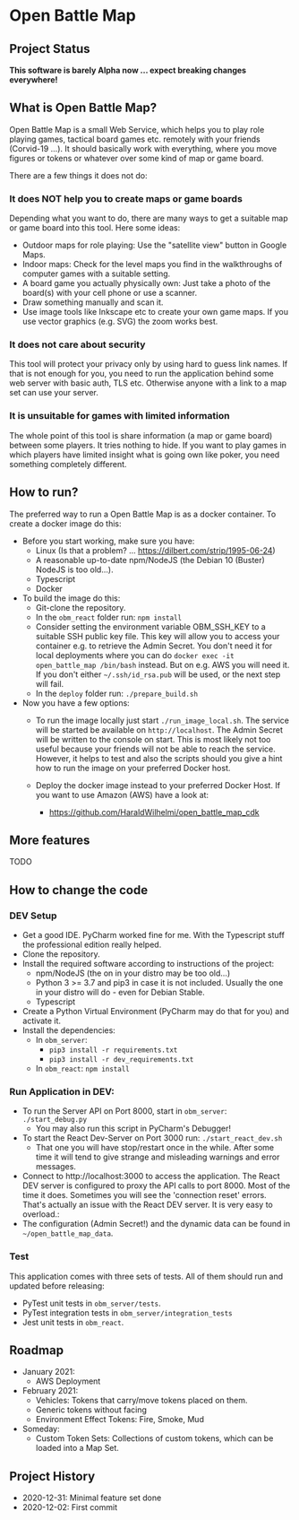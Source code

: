 # Open Battle Map

## Project Status

**This software is barely Alpha now ... expect breaking changes everywhere!**

## What is Open Battle Map?

Open Battle Map is a small Web Service, which helps you to play role playing games,
tactical board games etc. remotely with your friends (Corvid-19 ...). It should
basically work with everything, where you move figures or tokens or whatever over
some kind of map or game board.

There are a few things it does not do:

### It does NOT help you to create maps or game boards

Depending what you want to do, there are many ways to get a suitable map or game
board into this tool. Here some ideas:

 * Outdoor maps for role playing: Use the "satellite view" button in Google Maps.
 * Indoor maps: Check for the level maps you find in the walkthroughs of
   computer games with a suitable setting. 
 * A board game you actually physically own: Just take a photo of the board(s)
   with your cell phone or use a scanner.
 * Draw something manually and scan it.
 * Use image tools like Inkscape etc to create your own game maps. If you
   use vector graphics (e.g. SVG) the zoom works best.
 
### It does not care about security

This tool will protect your privacy only by using hard to guess link names.
If that is not enough for you, you need to run the application behind some
web server with basic auth, TLS etc. Otherwise anyone with a link to a map set
can use your server.

### It is unsuitable for games with limited information

The whole point of this tool is share information (a map or game board) between
some players. It tries nothing to hide. If you want to play games in which
players have limited insight what is going own like poker, you need something
completely different. 

## How to run?

The preferred way to run a Open Battle Map is as a docker container. To create
a docker image do this:

 * Before you start working, make sure you have:
   * Linux (Is that a problem? ... https://dilbert.com/strip/1995-06-24)
   * A reasonable up-to-date npm/NodeJS (the Debian 10 (Buster) NodeJS is too old...).
   * Typescript
   * Docker 
 * To build the image do this:
   * Git-clone the repository.
   * In the `obm_react` folder run: `npm install`
   * Consider setting the environment variable OBM_SSH_KEY to a suitable SSH public key file.
     This key will allow you to access your container e.g. to retrieve the Admin Secret.
     You don't need it for local deployments where you can do `docker exec -it open_battle_map /bin/bash`
     instead. But on e.g. AWS you will need it. If you don't either `~/.ssh/id_rsa.pub` will
     be used, or the next step will fail.
   * In the `deploy` folder run: `./prepare_build.sh`
 * Now you have a few options:
   * To run the image locally just start `./run_image_local.sh`. The service will be started be
     available on `http://localhost`. The Admin Secret will be written to the console on start.
     This is most likely not too useful because your friends will not be able to reach the
     service. However, it helps to test and also the scripts should you give a hint how to run the
     image on your preferred Docker host.
   * Deploy the docker image instead to your preferred Docker Host. If you want to use
     Amazon (AWS) have a look at:
     
     * https://github.com/HaraldWilhelmi/open_battle_map_cdk
 
## More features

TODO

## How to change the code

### DEV Setup

 * Get a good IDE. PyCharm worked fine for me. With the Typescript stuff the
   professional edition really helped.
 * Clone the repository.
 * Install the required software according to instructions of the project:
   * npm/NodeJS (the on in your distro may be too old...)
   * Python 3 >= 3.7 and pip3 in case it is not included. Usually the one in your distro will do - even for Debian Stable.
   * Typescript
 * Create a Python Virtual Environment (PyCharm may do that for you) and activate it.
 * Install the dependencies:
   * In `obm_server`: 
     * `pip3 install -r requirements.txt`
     * `pip3 install -r dev_requirements.txt`
   * In `obm_react`: `npm install`
   
### Run Application in DEV:

 * To run the Server API on Port 8000, start in `obm_server`: `./start_debug.py`
   * You may also run this script in PyCharm's Debugger!
 * To start the React Dev-Server on Port 3000 run: `./start_react_dev.sh`
   * That one you will have stop/restart once in the while. After some time it will
     tend to give strange and misleading warnings and error messages.
 * Connect to http://localhost:3000 to access the application. The React DEV server is
   configured to proxy the API calls to port 8000. Most of the time it does. Sometimes
   you will see the 'connection reset' errors. That's actually an issue with the React DEV server.
   It is very easy to overload.:
 * The configuration (Admin Secret!) and the dynamic data can be found in
   `~/open_battle_map_data`.
   
### Test

This application comes with three sets of tests. All of them should run and
updated before releasing:

 * PyTest unit tests in `obm_server/tests`.
 * PyTest integration tests in `obm_server/integration_tests`
 * Jest unit tests in `obm_react`.


## Roadmap

 * January 2021:
   * AWS Deployment
 * February 2021:
   * Vehicles: Tokens that carry/move tokens placed on them.
   * Generic tokens without facing
   * Environment Effect Tokens: Fire, Smoke, Mud
 * Someday:
   * Custom Token Sets: Collections of custom tokens, which can be loaded
     into a Map Set.

## Project History

 * 2020-12-31: Minimal feature set done
 * 2020-12-02: First commit
